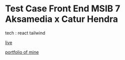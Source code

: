 # Test Case Front End MSIB 7 Aksamedia x Catur Hendra

tech : react tailwind

[live](https://aksamedia-frontend.carroo.my.id/login)

[portfolio of mine](carroo.me)